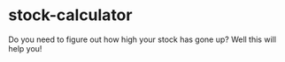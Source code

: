 # stock-calculator
Do you need to figure out how high your stock has gone up? Well this will help you!
